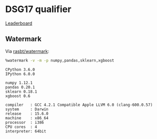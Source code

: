 # DSG17 qualifier

[Leaderboard](https://inclass.kaggle.com/c/dsg17-online-phase)

## Watermark

Via [rasbt/watermark](https://github.com/rasbt/watermark):

```sh
%watermark -v -m -p numpy,pandas,sklearn,xgboost
```

```
CPython 3.6.0
IPython 6.0.0

numpy 1.12.1
pandas 0.20.1
sklearn 0.18.1
xgboost 0.6

compiler   : GCC 4.2.1 Compatible Apple LLVM 6.0 (clang-600.0.57)
system     : Darwin
release    : 15.6.0
machine    : x86_64
processor  : i386
CPU cores  : 4
interpreter: 64bit
```
